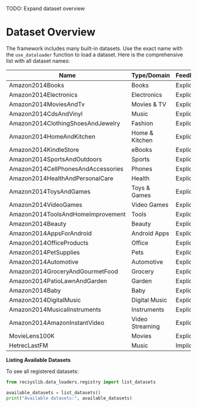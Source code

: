 TODO: Expand dataset overview
# Dataset Overview

The framework includes many built-in datasets. Use the exact name with the `use_dataloader` function to load a dataset. Here is the comprehensive list with all dataset names:

| Name                        | Type/Domain         | Feedback   | Source         |
|-----------------------------|---------------------|------------|----------------|
| Amazon2014Books             | Books               | Explicit   | Amazon/SNAP    |
| Amazon2014Electronics       | Electronics         | Explicit   | Amazon/SNAP    |
| Amazon2014MoviesAndTv       | Movies & TV         | Explicit   | Amazon/SNAP    |
| Amazon2014CdsAndVinyl       | Music               | Explicit   | Amazon/SNAP    |
| Amazon2014ClothingShoesAndJewelry | Fashion      | Explicit   | Amazon/SNAP    |
| Amazon2014HomeAndKitchen    | Home & Kitchen      | Explicit   | Amazon/SNAP    |
| Amazon2014KindleStore       | eBooks              | Explicit   | Amazon/SNAP    |
| Amazon2014SportsAndOutdoors | Sports              | Explicit   | Amazon/SNAP    |
| Amazon2014CellPhonesAndAccessories | Phones      | Explicit   | Amazon/SNAP    |
| Amazon2014HealthAndPersonalCare | Health          | Explicit   | Amazon/SNAP    |
| Amazon2014ToysAndGames      | Toys & Games        | Explicit   | Amazon/SNAP    |
| Amazon2014VideoGames        | Video Games         | Explicit   | Amazon/SNAP    |
| Amazon2014ToolsAndHomeImprovement | Tools        | Explicit   | Amazon/SNAP    |
| Amazon2014Beauty            | Beauty              | Explicit   | Amazon/SNAP    |
| Amazon2014AppsForAndroid    | Android Apps        | Explicit   | Amazon/SNAP    |
| Amazon2014OfficeProducts    | Office              | Explicit   | Amazon/SNAP    |
| Amazon2014PetSupplies       | Pets                | Explicit   | Amazon/SNAP    |
| Amazon2014Automotive        | Automotive          | Explicit   | Amazon/SNAP    |
| Amazon2014GroceryAndGourmetFood | Grocery        | Explicit   | Amazon/SNAP    |
| Amazon2014PatioLawnAndGarden | Garden            | Explicit   | Amazon/SNAP    |
| Amazon2014Baby              | Baby                | Explicit   | Amazon/SNAP    |
| Amazon2014DigitalMusic      | Digital Music       | Explicit   | Amazon/SNAP    |
| Amazon2014MusicalInstruments| Instruments         | Explicit   | Amazon/SNAP    |
| Amazon2014AmazonInstantVideo| Video Streaming     | Explicit   | Amazon/SNAP    |
| MovieLens100K               | Movies              | Explicit   | GroupLens      |
| HetrecLastFM                | Music               | Implicit   | HetRec         |


**Listing Available Datasets**

To see all registered datasets:

```python
from recsyslib.data_loaders.registry import list_datasets

available_datasets = list_datasets()
print("Available datasets:", available_datasets)
```